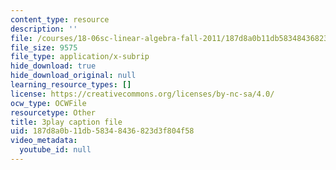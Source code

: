 ```yaml
---
content_type: resource
description: ''
file: /courses/18-06sc-linear-algebra-fall-2011/187d8a0b11db58348436823d3f804f58_h9aDgvW59TU.vtt
file_size: 9575
file_type: application/x-subrip
hide_download: true
hide_download_original: null
learning_resource_types: []
license: https://creativecommons.org/licenses/by-nc-sa/4.0/
ocw_type: OCWFile
resourcetype: Other
title: 3play caption file
uid: 187d8a0b-11db-5834-8436-823d3f804f58
video_metadata:
  youtube_id: null
---
```

